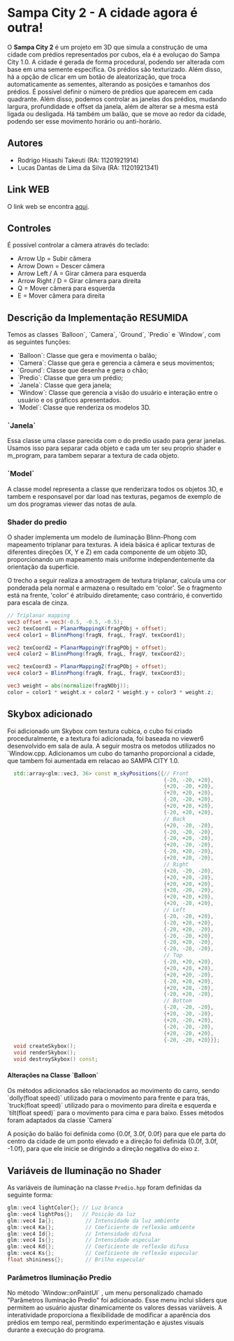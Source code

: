 # Sampa City 2 - A cidade agora é outra! 

O **Sampa City 2** é um projeto em 3D que simula a construção de uma cidade com prédios representados por cubos, ela é a evoluçao do Sampa City 1.0. A cidade é gerada de forma procedural, podendo ser alterada com base em uma semente específica. Os prédios são texturizado. Além disso, há a opção de clicar em um botão de aleatorização, que troca automaticamente as sementes, alterando as posições e tamanhos dos prédios. É possível definir o número de prédios que aparecem em cada quadrante. Além disso, podemos controlar as janelas dos prédios, mudando largura, profundidade e offset da janela, além de alterar se a mesma está ligada ou desligada. Há também um balão, que se move ao redor da cidade, podendo ser esse movimento horário ou anti-horário.

## Autores
- Rodrigo Hisashi Takeuti (RA: 11201921914)
- Lucas Dantas de Lima da Silva (RA: 11201921341)

## Link WEB
O link web se encontra [aqui](https://lucasdantas24.github.io/cidade-projeto-computacao-grafica-2/sampa/).

## Controles

É possível controlar a câmera através do teclado:

- Arrow Up = Subir câmera
- Arrow Down = Descer câmera
- Arrow Left / A = Girar câmera para esquerda
- Arrow Right / D = Girar cãmera para direita
- Q = Mover câmera para esquerda
- E = Mover câmera para direita


## Descrição da Implementação RESUMIDA

Temos as classes \`Balloon\`, \`Camera\`, \`Ground\`, \`Predio\` e \`Window\`, com as seguintes funções:
- \`Balloon\`: Classe que gera e movimenta o balão;
- \`Camera\`: Classe que gera e gerencia a câmera e seus movimentos;
- \`Ground\`: Classe que desenha e gera o chão;
- \`Predio\`: Classe que gera um prédio;
- \`Janela\`: Classe que gera janela;
- \`Window\`: Classe que gerencia a visão do usuário e interação entre o usuário e os gráficos apresentados.
- \`Model\`: Classe que renderiza os modelos 3D.

### \`Janela\`
Essa classe uma classe parecida com o do predio usado para gerar janelas. Usamos isso para separar cada objeto e cada um ter seu proprio shader e m_program, para tambem separar a textura de cada objeto.

### \`Model\`
A classe model representa a classe que renderizara todos os objetos 3D, e tambem e responsavel por dar load nas texturas, pegamos de exemplo de um dos programas viewer das notas de aula.

### Shader do predio
O shader implementa um modelo de iluminação Blinn-Phong com mapeamento triplanar para texturas. A ideia básica é aplicar texturas de diferentes direções (X, Y e Z) em cada componente de um objeto 3D, proporcionando um mapeamento mais uniforme independentemente da orientação da superfície.

O trecho a seguir realiza a amostragem de textura triplanar, calcula uma cor ponderada pela normal e armazena o resultado em 'color'. Se o fragmento está na frente, 'color' é atribuído diretamente; caso contrário, é convertido para escala de cinza.

```glsl
// Triplanar mapping
vec3 offset = vec3(-0.5, -0.5, -0.5);
vec2 texCoord1 = PlanarMappingX(fragPObj + offset);
vec4 color1 = BlinnPhong(fragN, fragL, fragV, texCoord1);

vec2 texCoord2 = PlanarMappingY(fragPObj + offset);
vec4 color2 = BlinnPhong(fragN, fragL, fragV, texCoord2);

vec2 texCoord3 = PlanarMappingZ(fragPObj + offset);
vec4 color3 = BlinnPhong(fragN, fragL, fragV, texCoord3);

vec3 weight = abs(normalize(fragNObj));
color = color1 * weight.x + color2 * weight.y + color3 * weight.z;
```


## Skybox adicionado
Foi adicionado um Skybox com textura cubica, o cubo foi criado proceduralmente, e a textura foi adicionada, foi baseada no viewer6 desenvolvido em sala de aula. A seguir mostra os metodos utilizados no \`Window.cpp\. Adicionamos um cubo do tamanho proporcional a cidade, que tambem foi aumentada em relacao ao SAMPA CITY 1.0.

```cpp
  std::array<glm::vec3, 36> const m_skyPositions{{// Front
                                                  {-20, -20, +20},
                                                  {+20, -20, +20},
                                                  {+20, +20, +20},
                                                  {-20, -20, +20},
                                                  {+20, +20, +20},
                                                  {-20, +20, +20},
                                                  // Back
                                                  {+20, -20, -20},
                                                  {-20, -20, -20},
                                                  {-20, +20, -20},
                                                  {+20, -20, -20},
                                                  {-20, +20, -20},
                                                  {+20, +20, -20},
                                                  // Right
                                                  {+20, -20, -20},
                                                  {+20, +20, -20},
                                                  {+20, +20, +20},
                                                  {+20, -20, -20},
                                                  {+20, +20, +20},
                                                  {+20, -20, +20},
                                                  // Left
                                                  {-20, -20, +20},
                                                  {-20, +20, +20},
                                                  {-20, +20, -20},
                                                  {-20, -20, +20},
                                                  {-20, +20, -20},
                                                  {-20, -20, -20},
                                                  // Top
                                                  {-20, +20, +20},
                                                  {+20, +20, +20},
                                                  {+20, +20, -20},
                                                  {-20, +20, +20},
                                                  {+20, +20, -20},
                                                  {-20, +20, -20},
                                                  // Bottom
                                                  {-20, -20, -20},
                                                  {+20, -20, -20},
                                                  {+20, -20, +20},
                                                  {-20, -20, -20},
                                                  {+20, -20, +20},
                                                  {-20, -20, +20}}};
  void createSkybox();
  void renderSkybox();
  void destroySkybox() const;
```


#### Alterações na Classe \`Balloon\`
Os métodos adicionados são relacionados ao movimento do carro, sendo \`dolly(float speed)\` utilizado para o movimento para frente e para trás, \`truck(float speed)\` utilizado para o movimento para direita e esquerda e \`tilt(float speed)\` para o movimento para cima e para baixo. Esses métodos foram adaptados da classe \`Camera\`

A posição do balão foi definida como {0.0f, 3.0f, 0.0f} para que ele parta do centro da cidade de um ponto elevado e a direção foi definida {0.0f, 3.0f, -1.0f}, para que ele inicie se dirigindo a direção negativa do eixo z.

## Variáveis de Iluminação no Shader

As variáveis de iluminação na classe `Predio.hpp` foram definidas da seguinte forma:

```cpp
glm::vec4 lightColor{}; // Luz branca
glm::vec4 lightPos{};   // Posição da luz
glm::vec4 Ia{};          // Intensidade da luz ambiente
glm::vec4 Ka{};          // Coeficiente de reflexão ambiente
glm::vec4 Id{};          // Intensidade difusa
glm::vec4 Is{};          // Intensidade especular
glm::vec4 Kd{};          // Coeficiente de reflexão difusa
glm::vec4 Ks{};          // Coeficiente de reflexão especular
float shininess{};       // Brilho especular
```

### Parâmetros Iluminação Predio

No método \`Window::onPaintUI\` , um menu personalizado chamado "Parâmetros Iluminação Predio" foi adicionado. Esse menu inclui sliders que permitem ao usuário ajustar dinamicamente os valores dessas variáveis. A interatividade proporciona a flexibilidade de modificar a aparência dos prédios em tempo real, permitindo experimentação e ajustes visuais durante a execução do programa.